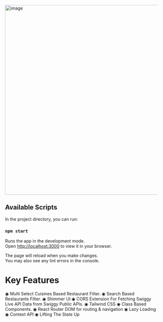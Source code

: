 <img width="626" alt="image" src="https://github.com/ChaitanyaAnnamreddy/food-odering-website/assets/120272918/60b358a8-45e0-4646-ac0b-5f2d2b2ccf3d">


## Available Scripts

In the project directory, you can run:

### `npm start`

Runs the app in the development mode.\
Open [http://localhost:3000](http://localhost:3000) to view it in your browser.

The page will reload when you make changes.\
You may also see any lint errors in the console.

<h1>Key Features</h1>
◉ Multi Select Cuisines Based Restaurant Filter. 
◉ Search Based Restaurants Filter. 
◉ Shimmer UI 
◉ CORS Extension For Fetching Swiggy Live API Data from Swiggy Public APIs. 
◉ Tailwind CSS 
◉ Class Based Components. 
◉ React Router DOM for routing & navigation 
◉ Lazy Loading 
◉ Context API 
◉ Lifting The State Up
